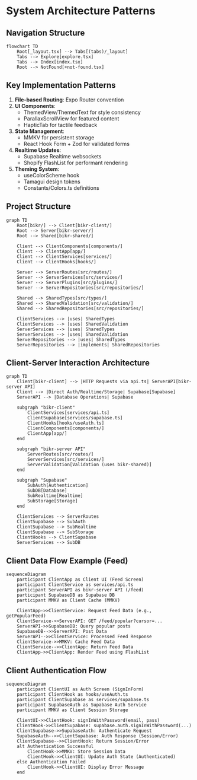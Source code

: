 # System Architecture Patterns

## Navigation Structure
```mermaid
flowchart TD
    Root[_layout.tsx] --> Tabs[(tabs)/_layout]
    Tabs --> Explore[explore.tsx]
    Tabs --> Index[index.tsx]
    Root --> NotFound[+not-found.tsx]
```

## Key Implementation Patterns
1. **File-based Routing**: Expo Router convention
2. **UI Components**:
   - ThemedView/ThemedText for style consistency
   - ParallaxScrollView for featured content
   - HapticTab for tactile feedback
3. **State Management**:
   - MMKV for persistent storage
   - React Hook Form + Zod for validated forms
4. **Realtime Updates**:
   - Supabase Realtime websockets
   - Shopify FlashList for performant rendering
5. **Theming System**:
   - useColorScheme hook
   - Tamagui design tokens
   - Constants/Colors.ts definitions

## Project Structure
```mermaid
graph TD
    Root[bikr/] --> Client[bikr-client/]
    Root --> Server[bikr-server/]
    Root --> Shared[bikr-shared/]
    
    Client --> ClientComponents[components/]
    Client --> ClientApp[app/]
    Client --> ClientServices[services/]
    Client --> ClientHooks[hooks/]
    
    Server --> ServerRoutes[src/routes/]
    Server --> ServerServices[src/services/]
    Server --> ServerPlugins[src/plugins/]
    Server --> ServerRepositories[src/repositories/]
    
    Shared --> SharedTypes[src/types/]
    Shared --> SharedValidation[src/validation/]
    Shared --> SharedRepositories[src/repositories/]
    
    ClientServices --> |uses| SharedTypes
    ClientServices --> |uses| SharedValidation
    ServerServices --> |uses| SharedTypes
    ServerServices --> |uses| SharedValidation
    ServerRepositories --> |uses| SharedTypes
    ServerRepositories --> |implements| SharedRepositories
```

## Client-Server Interaction Architecture
```mermaid
graph TD
    Client[bikr-client] --> |HTTP Requests via api.ts| ServerAPI[bikr-server API]
    Client --> |Direct Auth/Realtime/Storage| Supabase[Supabase]
    ServerAPI --> |Database Operations| Supabase
    
    subgraph "bikr-client"
        ClientServices[services/api.ts]
        ClientSupabase[services/supabase.ts]
        ClientHooks[hooks/useAuth.ts]
        ClientComponents[components/]
        ClientApp[app/]
    end
    
    subgraph "bikr-server API"
        ServerRoutes[src/routes/]
        ServerServices[src/services/]
        ServerValidation[Validation (uses bikr-shared)]
    end
    
    subgraph "Supabase"
        SubAuth[Authentication]
        SubDB[Database]
        SubRealtime[Realtime]
        SubStorage[Storage]
    end
    
    ClientServices --> ServerRoutes
    ClientSupabase --> SubAuth
    ClientSupabase --> SubRealtime
    ClientSupabase --> SubStorage
    ClientHooks --> ClientSupabase
    ServerServices --> SubDB
```

## Client Data Flow Example (Feed)
```mermaid
sequenceDiagram
    participant ClientApp as Client UI (Feed Screen)
    participant ClientService as services/api.ts
    participant ServerAPI as bikr-server API (/feed)
    participant SupabaseDB as Supabase DB
    participant MMKV as Client Cache (MMKV)

    ClientApp->>ClientService: Request Feed Data (e.g., getPopularFeed)
    ClientService->>ServerAPI: GET /feed/popular?cursor=...
    ServerAPI->>SupabaseDB: Query popular posts
    SupabaseDB-->>ServerAPI: Post Data
    ServerAPI-->>ClientService: Processed Feed Response
    ClientService->>MMKV: Cache Feed Data
    ClientService-->>ClientApp: Return Feed Data
    ClientApp->>ClientApp: Render Feed using FlashList
```

## Client Authentication Flow
```mermaid
sequenceDiagram
    participant ClientUI as Auth Screen (SignInForm)
    participant ClientHook as hooks/useAuth.ts
    participant ClientSupabase as services/supabase.ts
    participant SupabaseAuth as Supabase Auth Service
    participant MMKV as Client Session Storage

    ClientUI->>ClientHook: signInWithPassword(email, pass)
    ClientHook->>ClientSupabase: supabase.auth.signInWithPassword(...)
    ClientSupabase->>SupabaseAuth: Authenticate Request
    SupabaseAuth-->>ClientSupabase: Auth Response (Session/Error)
    ClientSupabase-->>ClientHook: Return Session/Error
    alt Authentication Successful
        ClientHook->>MMKV: Store Session Data
        ClientHook->>ClientUI: Update Auth State (Authenticated)
    else Authentication Failed
        ClientHook->>ClientUI: Display Error Message
    end

```
